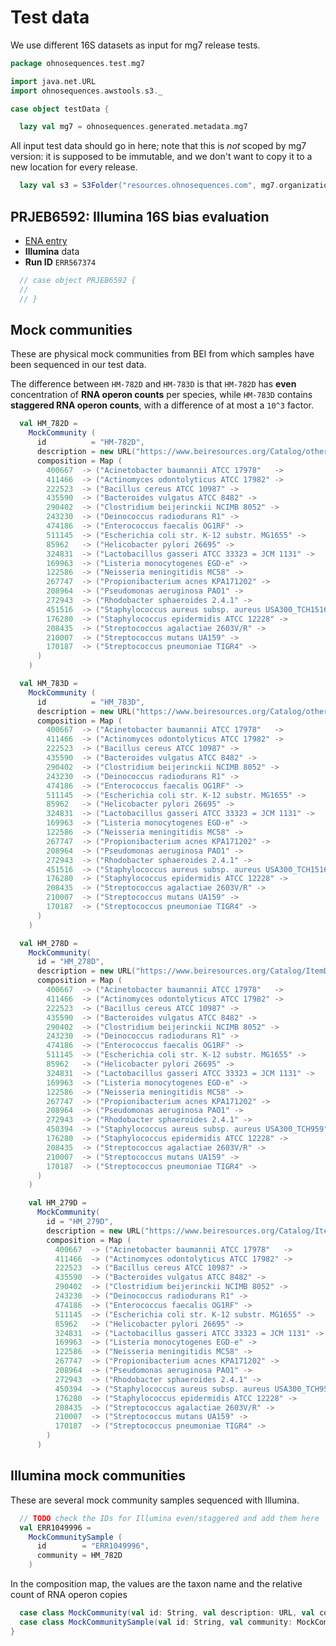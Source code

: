 
# Test data

We use different 16S datasets as input for mg7 release tests.


```scala
package ohnosequences.test.mg7

import java.net.URL
import ohnosequences.awstools.s3._

case object testData {

  lazy val mg7 = ohnosequences.generated.metadata.mg7
```

All input test data should go in here; note that this is *not* scoped by mg7 version: it is supposed to be immutable, and we don't want to copy it to a new location for every release.

```scala
  lazy val s3 = S3Folder("resources.ohnosequences.com", mg7.organization) / mg7.artifact / "mock-communities-data" /
```


## PRJEB6592: Illumina 16S bias evaluation

- [ENA entry](http://www.ebi.ac.uk/ena/data/view/PRJEB6592)
- **Illumina** data
- **Run ID** `ERR567374`


```scala
  // case object PRJEB6592 {
  //
  // }

```


## Mock communities

These are physical mock communities from BEI from which samples have been sequenced in our test data.

The difference between `HM-782D` and `HM-783D` is that `HM-782D` has **even** concentration of **RNA operon counts** per species, while `HM-783D` contains **staggered RNA operon counts**, with a difference of at most a `10^3` factor.


```scala
  val HM_782D =
    MockCommunity (
      id          = "HM-782D",
      description = new URL("https://www.beiresources.org/Catalog/otherProducts/HM-782D.aspx"),
      composition = Map (
        400667  -> ("Acinetobacter baumannii ATCC 17978"   ->               1 ),
        411466  -> ("Actinomyces odontolyticus ATCC 17982" ->               1 ),
        222523  -> ("Bacillus cereus ATCC 10987" ->                         1 ),
        435590  -> ("Bacteroides vulgatus ATCC 8482" ->                     1 ),
        290402  -> ("Clostridium beijerinckii NCIMB 8052" ->                1 ),
        243230  -> ("Deinococcus radiodurans R1" ->                         1 ),
        474186  -> ("Enterococcus faecalis OG1RF" ->                        1 ),
        511145  -> ("Escherichia coli str. K-12 substr. MG1655" ->          1 ),
        85962   -> ("Helicobacter pylori 26695" ->                          1 ),
        324831  -> ("Lactobacillus gasseri ATCC 33323 = JCM 1131" ->        1 ),
        169963  -> ("Listeria monocytogenes EGD-e" ->                       1 ),
        122586  -> ("Neisseria meningitidis MC58" ->                        1 ),
        267747  -> ("Propionibacterium acnes KPA171202" ->                  1 ),
        208964  -> ("Pseudomonas aeruginosa PAO1" ->                        1 ),
        272943  -> ("Rhodobacter sphaeroides 2.4.1" ->                      1 ),
        451516  -> ("Staphylococcus aureus subsp. aureus USA300_TCH1516" -> 1 ),
        176280  -> ("Staphylococcus epidermidis ATCC 12228" ->              1 ),
        208435  -> ("Streptococcus agalactiae 2603V/R" ->                   1 ),
        210007  -> ("Streptococcus mutans UA159" ->                         1 ),
        170187  -> ("Streptococcus pneumoniae TIGR4" ->                     1 )
      )
    )

  val HM_783D =
    MockCommunity (
      id          = "HM_783D",
      description = new URL("https://www.beiresources.org/Catalog/otherProducts/HM-783D.aspx"),
      composition = Map (
        400667  -> ("Acinetobacter baumannii ATCC 17978"   ->               10    ),
        411466  -> ("Actinomyces odontolyticus ATCC 17982" ->               1     ),
        222523  -> ("Bacillus cereus ATCC 10987" ->                         100   ),
        435590  -> ("Bacteroides vulgatus ATCC 8482" ->                     1     ),
        290402  -> ("Clostridium beijerinckii NCIMB 8052" ->                100   ),
        243230  -> ("Deinococcus radiodurans R1" ->                         1     ),
        474186  -> ("Enterococcus faecalis OG1RF" ->                        1     ),
        511145  -> ("Escherichia coli str. K-12 substr. MG1655" ->          1000  ),
        85962   -> ("Helicobacter pylori 26695" ->                          10    ),
        324831  -> ("Lactobacillus gasseri ATCC 33323 = JCM 1131" ->        10    ),
        169963  -> ("Listeria monocytogenes EGD-e" ->                       10    ),
        122586  -> ("Neisseria meningitidis MC58" ->                        10    ),
        267747  -> ("Propionibacterium acnes KPA171202" ->                  10    ),
        208964  -> ("Pseudomonas aeruginosa PAO1" ->                        100   ),
        272943  -> ("Rhodobacter sphaeroides 2.4.1" ->                      1000  ),
        451516  -> ("Staphylococcus aureus subsp. aureus USA300_TCH1516" -> 100   ),
        176280  -> ("Staphylococcus epidermidis ATCC 12228" ->              1000  ),
        208435  -> ("Streptococcus agalactiae 2603V/R" ->                   100   ),
        210007  -> ("Streptococcus mutans UA159" ->                         1000  ),
        170187  -> ("Streptococcus pneumoniae TIGR4" ->                     1     )
      )
    )

  val HM_278D =
    MockCommunity(
      id = "HM_278D",
      description = new URL("https://www.beiresources.org/Catalog/ItemDetails/tabid/522/Default.aspx?BEINum=HM-278D&Template=otherProducts"),
      composition = Map (
        400667  -> ("Acinetobacter baumannii ATCC 17978"   ->               1 ),
        411466  -> ("Actinomyces odontolyticus ATCC 17982" ->               1 ),
        222523  -> ("Bacillus cereus ATCC 10987" ->                         1 ),
        435590  -> ("Bacteroides vulgatus ATCC 8482" ->                     1 ),
        290402  -> ("Clostridium beijerinckii NCIMB 8052" ->                1 ),
        243230  -> ("Deinococcus radiodurans R1" ->                         1 ),
        474186  -> ("Enterococcus faecalis OG1RF" ->                        1 ),
        511145  -> ("Escherichia coli str. K-12 substr. MG1655" ->          1 ),
        85962   -> ("Helicobacter pylori 26695" ->                          1 ),
        324831  -> ("Lactobacillus gasseri ATCC 33323 = JCM 1131" ->        1 ),
        169963  -> ("Listeria monocytogenes EGD-e" ->                       1 ),
        122586  -> ("Neisseria meningitidis MC58" ->                        1 ),
        267747  -> ("Propionibacterium acnes KPA171202" ->                  1 ),
        208964  -> ("Pseudomonas aeruginosa PAO1" ->                        1 ),
        272943  -> ("Rhodobacter sphaeroides 2.4.1" ->                      1 ),
        450394  -> ("Staphylococcus aureus subsp. aureus USA300_TCH959" ->  1 ),
        176280  -> ("Staphylococcus epidermidis ATCC 12228" ->              1 ),
        208435  -> ("Streptococcus agalactiae 2603V/R" ->                   1 ),
        210007  -> ("Streptococcus mutans UA159" ->                         1 ),
        170187  -> ("Streptococcus pneumoniae TIGR4" ->                     1 )
      )
    )

    val HM_279D =
      MockCommunity(
        id = "HM_279D",
        description = new URL("https://www.beiresources.org/Catalog/ItemDetails/tabid/522/Default.aspx?BEINum=HM-279D&Template=otherProducts"),
        composition = Map (
          400667  -> ("Acinetobacter baumannii ATCC 17978"   ->               10 ),
          411466  -> ("Actinomyces odontolyticus ATCC 17982" ->               1 ),
          222523  -> ("Bacillus cereus ATCC 10987" ->                         100 ),
          435590  -> ("Bacteroides vulgatus ATCC 8482" ->                     1 ),
          290402  -> ("Clostridium beijerinckii NCIMB 8052" ->                100 ),
          243230  -> ("Deinococcus radiodurans R1" ->                         1 ),
          474186  -> ("Enterococcus faecalis OG1RF" ->                        1 ),
          511145  -> ("Escherichia coli str. K-12 substr. MG1655" ->          1000 ),
          85962   -> ("Helicobacter pylori 26695" ->                          10 ),
          324831  -> ("Lactobacillus gasseri ATCC 33323 = JCM 1131" ->        10 ),
          169963  -> ("Listeria monocytogenes EGD-e" ->                       10 ),
          122586  -> ("Neisseria meningitidis MC58" ->                        10 ),
          267747  -> ("Propionibacterium acnes KPA171202" ->                  10 ),
          208964  -> ("Pseudomonas aeruginosa PAO1" ->                        100 ),
          272943  -> ("Rhodobacter sphaeroides 2.4.1" ->                      1000 ),
          450394  -> ("Staphylococcus aureus subsp. aureus USA300_TCH959" ->  100 ),
          176280  -> ("Staphylococcus epidermidis ATCC 12228" ->              1000 ),
          208435  -> ("Streptococcus agalactiae 2603V/R" ->                   100 ),
          210007  -> ("Streptococcus mutans UA159" ->                         1000 ),
          170187  -> ("Streptococcus pneumoniae TIGR4" ->                     1 )
        )
      )
```


## Illumina mock communities

These are several mock community samples sequenced with Illumina.


```scala
  // TODO check the IDs for Illumina even/staggered and add them here
  val ERR1049996 =
    MockCommunitySample (
      id        = "ERR1049996",
      community = HM_782D
    )
```

In the composition map, the values are the taxon name and the relative count of RNA operon copies

```scala
  case class MockCommunity(val id: String, val description: URL, val composition: Map[Int,(String,Int)])
  case class MockCommunitySample(val id: String, val community: MockCommunity)
}

```




[main/scala/mg7/bundles.scala]: ../../../main/scala/mg7/bundles.scala.md
[main/scala/mg7/configs.scala]: ../../../main/scala/mg7/configs.scala.md
[main/scala/mg7/csv.scala]: ../../../main/scala/mg7/csv.scala.md
[main/scala/mg7/data.scala]: ../../../main/scala/mg7/data.scala.md
[main/scala/mg7/defaults.scala]: ../../../main/scala/mg7/defaults.scala.md
[main/scala/mg7/loquats/1.flash.scala]: ../../../main/scala/mg7/loquats/1.flash.scala.md
[main/scala/mg7/loquats/2.split.scala]: ../../../main/scala/mg7/loquats/2.split.scala.md
[main/scala/mg7/loquats/3.blast.scala]: ../../../main/scala/mg7/loquats/3.blast.scala.md
[main/scala/mg7/loquats/4.assign.scala]: ../../../main/scala/mg7/loquats/4.assign.scala.md
[main/scala/mg7/loquats/5.merge.scala]: ../../../main/scala/mg7/loquats/5.merge.scala.md
[main/scala/mg7/loquats/6.count.scala]: ../../../main/scala/mg7/loquats/6.count.scala.md
[main/scala/mg7/package.scala]: ../../../main/scala/mg7/package.scala.md
[main/scala/mg7/parameters.scala]: ../../../main/scala/mg7/parameters.scala.md
[main/scala/mg7/pipeline.scala]: ../../../main/scala/mg7/pipeline.scala.md
[main/scala/mg7/referenceDB.scala]: ../../../main/scala/mg7/referenceDB.scala.md
[test/scala/mg7/counts.scala]: counts.scala.md
[test/scala/mg7/fqnames.scala]: fqnames.scala.md
[test/scala/mg7/mock/illumina.scala]: mock/illumina.scala.md
[test/scala/mg7/mock/pacbio.scala]: mock/pacbio.scala.md
[test/scala/mg7/PRJEB6592/PRJEB6592.scala]: PRJEB6592/PRJEB6592.scala.md
[test/scala/mg7/referenceDBs.scala]: referenceDBs.scala.md
[test/scala/mg7/taxonomy.scala]: taxonomy.scala.md
[test/scala/mg7/testData.scala]: testData.scala.md
[test/scala/mg7/testDefaults.scala]: testDefaults.scala.md